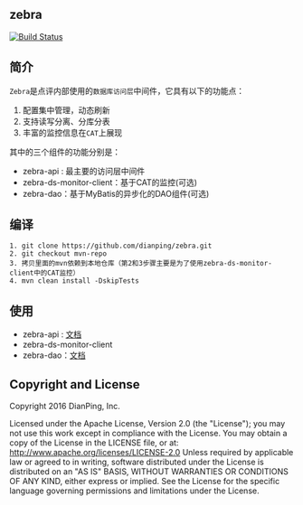 ## zebra

[![Build Status](https://travis-ci.org/dianping/zebra.svg?branch=master)](https://travis-ci.org/dianping/zebra)

## 简介
`Zebra`是点评内部使用的`数据库访问层`中间件，它具有以下的功能点：

1. 配置集中管理，动态刷新     
2. 支持读写分离、分库分表
3. 丰富的监控信息在`CAT`上展现

其中的三个组件的功能分别是：

 - zebra-api : 最主要的访问层中间件
 - zebra-ds-monitor-client：基于CAT的监控(可选)
 - zebra-dao：基于MyBatis的异步化的DAO组件(可选)

## 编译

    1. git clone https://github.com/dianping/zebra.git
    2. git checkout mvn-repo
    3. 拷贝里面的mvn依赖到本地仓库（第2和3步骤主要是为了使用zebra-ds-monitor-client中的CAT监控）
    4. mvn clean install -DskipTests

## 使用

 - zebra-api : [文档](https://github.com/dianping/zebra/zebra-api/blob/master/README.md)
 - zebra-ds-monitor-client
 - zebra-dao：[文档](https://github.com/dianping/zebra/zebra-dao/blob/master/README_ZH.md)

## Copyright and License

Copyright 2016 DianPing, Inc.

Licensed under the Apache License, Version 2.0 (the "License"); you may not use this work except in compliance with the License. You may obtain a copy of the License in the LICENSE file, or at:
http://www.apache.org/licenses/LICENSE-2.0
Unless required by applicable law or agreed to in writing, software distributed under the License is distributed on an "AS IS" BASIS, WITHOUT WARRANTIES OR CONDITIONS OF ANY KIND, either express or implied. See the License for the specific language governing permissions and limitations under the License.
